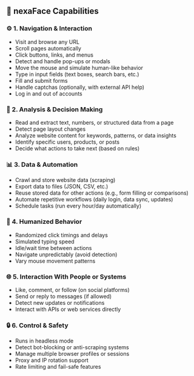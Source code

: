 ## 🧠 nexaFace Capabilities

### ⚙️ 1. Navigation & Interaction
- Visit and browse any URL  
- Scroll pages automatically  
- Click buttons, links, and menus  
- Detect and handle pop-ups or modals  
- Move the mouse and simulate human-like behavior  
- Type in input fields (text boxes, search bars, etc.)  
- Fill and submit forms  
- Handle captchas (optionally, with external API help)  
- Log in and out of accounts  

### 🧠 2. Analysis & Decision Making
- Read and extract text, numbers, or structured data from a page  
- Detect page layout changes 
- Analyze website content for keywords, patterns, or data insights  
- Identify specific users, products, or posts  
- Decide what actions to take next (based on rules) 

### 📊 3. Data & Automation
- Crawl and store website data (scraping)  
- Export data to files (JSON, CSV, etc.)  
- Reuse stored data for other actions (e.g., form filling or comparisons)  
- Automate repetitive workflows (daily login, data sync, updates)  
- Schedule tasks (run every hour/day automatically)  

### 💬 4. Humanized Behavior
- Randomized click timings and delays  
- Simulated typing speed  
- Idle/wait time between actions  
- Navigate unpredictably (avoid detection)  
- Vary mouse movement patterns  

### 🌐 5. Interaction With People or Systems
- Like, comment, or follow (on social platforms)  
- Send or reply to messages (if allowed)  
- Detect new updates or notifications  
- Interact with APIs or web services directly  

### 🔒 6. Control & Safety
- Runs in headless mode
- Detect bot-blocking or anti-scraping systems  
- Manage multiple browser profiles or sessions  
- Proxy and IP rotation support  
- Rate limiting and fail-safe features
